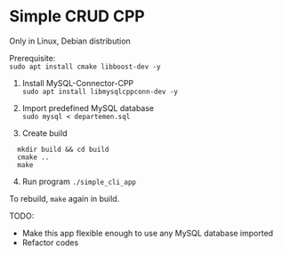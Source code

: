 # Simple CRUD CPP
Only in Linux, Debian distribution

Prerequisite:  
`sudo apt install cmake libboost-dev -y`

1. Install MySQL-Connector-CPP  
`sudo apt install libmysqlcppconn-dev -y`

2. Import predefined MySQL database  
`sudo mysql < departemen.sql`

3. Create build  
```
  mkdir build && cd build
  cmake ..
  make
```

4. Run program
`./simple_cli_app`

To rebuild, `make` again in build.

TODO:
- Make this app flexible enough to use any MySQL database imported
- Refactor codes
